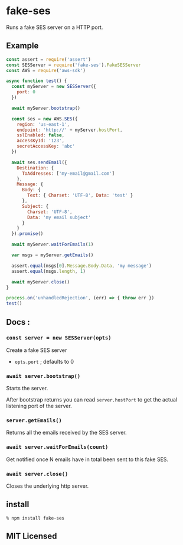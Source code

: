 # fake-ses

Runs a fake SES server on a HTTP port.

## Example

```js
const assert = require('assert')
const SESServer = require('fake-ses').FakeSESServer
const AWS = require('aws-sdk')

async function test() {
  const myServer = new SESServer({
    port: 0
  })

  await myServer.bootstrap()

  const ses = new AWS.SES({
    region: 'us-east-1',
    endpoint: 'http://' + myServer.hostPort,
    sslEnabled: false,
    accessKyId: '123',
    secretAccessKey: 'abc'
  })

  await ses.sendEmail({
    Destination: {
      ToAddresses: ['my-email@gmail.com']
    },
    Message: {
      Body: {
        Text: { Charset: 'UTF-8', Data: 'test' }
      },
      Subject: {
        Charset: 'UTF-8',
        Data: 'my email subject'
      }
    }
  }).promise()

  await myServer.waitForEmails(1)

  var msgs = myServer.getEmails()

  assert.equal(msgs[0].Message.Body.Data, 'my message')
  assert.equal(msgs.length, 1)

  await myServer.close()
}

process.on('unhandledRejection', (err) => { throw err })
test()
```

## Docs :

### `const server = new SESServer(opts)`

Create a fake SES server

- `opts.port` ; defaults to 0

### `await server.bootstrap()`

Starts the server.

After bootstrap returns you can read `server.hostPort` to get
the actual listening port of the server.

### `server.getEmails()`

Returns all the emails received by the SES server.

### `await server.waitForEmails(count)`

Get notified once N emails have in total been sent to this fake SES.

### `await server.close()`

Closes the underlying http server.

## install

```
% npm install fake-ses
```

## MIT Licensed

